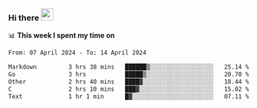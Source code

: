 ### Hi there <a href="https://www.gautamkrishnar.com/"><img src="https://media.giphy.com/media/hvRJCLFzcasrR4ia7z/giphy.gif" width="25px"></a>

📊 **This week I spent my time on**

<!--START_SECTION:waka-->

```txt
From: 07 April 2024 - To: 14 April 2024

Markdown         3 hrs 38 mins   ██████▒░░░░░░░░░░░░░░░░░░   25.14 %
Go               3 hrs           █████▒░░░░░░░░░░░░░░░░░░░   20.70 %
Other            2 hrs 40 mins   ████▓░░░░░░░░░░░░░░░░░░░░   18.44 %
C                2 hrs 10 mins   ███▓░░░░░░░░░░░░░░░░░░░░░   15.02 %
Text             1 hr 1 min      █▓░░░░░░░░░░░░░░░░░░░░░░░   07.11 %
```

<!--END_SECTION:waka-->
